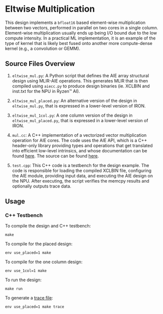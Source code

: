 <!---//===- README.md --------------------------*- Markdown -*-===//
//
// This file is licensed under the Apache License v2.0 with LLVM Exceptions.
// See https://llvm.org/LICENSE.txt for license information.
// SPDX-License-Identifier: Apache-2.0 WITH LLVM-exception
//
// Copyright (C) 2022, Advanced Micro Devices, Inc.
// 
//===----------------------------------------------------------------------===//-->

# Eltwise Multiplication

This design implements a `bfloat16` based element-wise multiplication between two vectors, performed in parallel on two cores in a single column.  Element-wise multiplication usually ends up being I/O bound due to the low compute intensity. In a practical ML implementation, it is an example of the type of kernel that is likely best fused onto another more compute-dense kernel (e.g., a convolution or GEMM).


## Source Files Overview

1. `eltwise_mul.py`: A Python script that defines the AIE array structural design using MLIR-AIE operations. This generates MLIR that is then compiled using `aiecc.py` to produce design binaries (ie. XCLBIN and inst.txt for the NPU in Ryzen™ AI). 

1. `eltwise_mul_placed.py`: An alternative version of the design in `eltwise_mul.py`, that is expressed in a lower-level version of IRON.

1. `eltwise_mul_1col.py`: A one column version of the design in `eltwise_mul_placed.py`, that is expressed in a lower-level version of IRON.

1. `mul.cc`: A C++ implementation of a vectorized vector multiplication operation for AIE cores. The code uses the AIE API, which is a C++ header-only library providing types and operations that get translated into efficient low-level intrinsics, and whose documentation can be found [here](https://www.xilinx.com/htmldocs/xilinx2023_2/aiengine_api/aie_api/doc/index.html).  The source can be found [here](../../../aie_kernels/aie2/add.cc).

1. `test.cpp`: This C++ code is a testbench for the design example. The code is responsible for loading the compiled XCLBIN file, configuring the AIE module, providing input data, and executing the AIE design on the NPU. After executing, the script verifies the memcpy results and optionally outputs trace data.


## Usage

### C++ Testbench

To compile the design and C++ testbench:
```shell
make
```

To compile for the placed design:

```shell
env use_placed=1 make
```

To compile for the one column design:

```shell
env use_1col=1 make
```

To run the design:
```shell
make run
```

To generate a [trace file](../../../programming_guide/section-4/section-4b/README.md):
```shell
env use_placed=1 make trace
```
